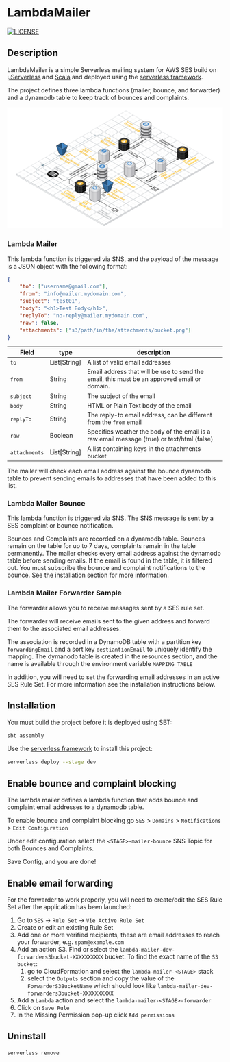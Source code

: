 LambdaMailer
============
[![LICENSE](https://img.shields.io/badge/license-Apache--2.0-blue.svg?longCache=true&style=flat-square)](LICENSE)

## Description
LambdaMailer is a simple Serverless mailing system for AWS SES build on [µServerless](https://github.com/onema/uServerless) and [Scala](https://www.scala-lang.org/)
and deployed using the [serverless framework](https://serverless.com).

The project defines three lambda functions (mailer, bounce, and forwarder) and a dynamodb table to keep track of bounces and complaints.

![Serverless Lambda Mailer](docs/img/ServerlessLambdaMailer.png)

### Lambda Mailer
This lambda function is triggered via SNS, and the payload of the message is
a JSON object with the following format:

```json
{
    "to": ["username@gmail.com"],
    "from": "info@mailer.mydomain.com",
    "subject": "test01",
    "body": "<h1>Test Body</h1>",
    "replyTo": "no-reply@mailer.mydomain.com",
    "raw": false,
    "attachments": ["s3/path/in/the/attachments/bucket.png"]
}
```

| Field         | type         | description                                                                                 |
|-------------- |--------------|---------------------------------------------------------------------------------------------|
| `to`          | List\[String\] | A list of valid email addresses                                                           |
| `from`        | String       | Email address that will be use to send the email, this must be an approved email or domain. |
| `subject`     | String       | The subject of the email                                                                    |
| `body`        | String       | HTML or Plain Text body of the email                                                        |
| `replyTo`     | String       | The reply-to email address, can be different from the `from` email                          |
| `raw`         | Boolean      | Specifies weather the body of the email is a raw email message (true) or text/html (false)  |
| `attachments` | List\[String\] | A list containing keys in the attachments bucket                                          |


The mailer will check each email address against the bounce dynamodb table to prevent sending emails to
addresses that have been added to this list.

### Lambda Mailer Bounce
This lambda function is triggered via SNS. The SNS message is sent by a SES
complaint or bounce notification.

Bounces and Complaints are recorded on a dynamodb table. Bounces remain on
the table for up to 7 days, complaints remain in the table permanently.
The mailer checks every email address against the dynamodb table before sending
emails. If the email is found in the table, it is filtered out.
You must subscribe the bounce and complaint notifications to the bounce. See the installation section
for more information.

### Lambda Mailer Forwarder Sample
The forwarder allows you to receive messages sent by a SES rule set. 

The forwarder will receive emails sent to the given address and forward them to the associated email addresses.

The association is recorded in a DynamoDB table with a partition key `forwardingEmail` and a sort key `destiantionEmail` to 
uniquely identify the mapping. The dymanodb table is created in the resources section, and the name is available through 
the environment variable `MAPPING_TABLE`

In addition, you will need to set the forwarding email addresses in an active SES Rule Set.
For more information see the installation instructions below.

## Installation
You must build the project before it is deployed using SBT:
```bash
sbt assembly
```

Use the [serverless framework](https://serverless.com/) to install this project:
```bash
serverless deploy --stage dev
```

## Enable bounce and complaint blocking
The lambda mailer defines a lambda function that adds bounce and complaint email addresses
to a dynamodb table.

To enable bounce and complaint blocking go `SES` > `Domains` > `Notifications` > `Edit Configuration`

Under edit configuration select the `<STAGE>-mailer-bounce` SNS Topic for both Bounces and Complaints.

Save Config, and you are done!

## Enable email forwarding
For the forwarder to work properly, you will need to create/edit the SES Rule Set after the application has been launched:
1. Go to `SES` -> `Rule Set` -> `Vie Active Rule Set`
1. Create or edit an existing Rule Set
1. Add one or more verified recipients, these are email addresses to reach your forwarder, e.g. `spam@example.com`
1. Add an action S3. Find or select the `lambda-mailer-dev-forwarders3bucket-XXXXXXXXXX` bucket. To find the exact name of the `S3 bucket`:
    1. go to CloudFormation and select the `lambda-mailer-<STAGE>` stack
    1. select the `Outputs` section and copy the value of the `ForwarderS3BucketName` which should look like `lambda-mailer-dev-forwarders3bucket-XXXXXXXXXX`
1. Add a `Lambda` action and select the `lambda-mailer-<STAGE>-forwarder`
1. Click on `Save Rule`
1. In the Missing Permission pop-up click `Add permissions`

## Uninstall
```bash
serverless remove 
```
